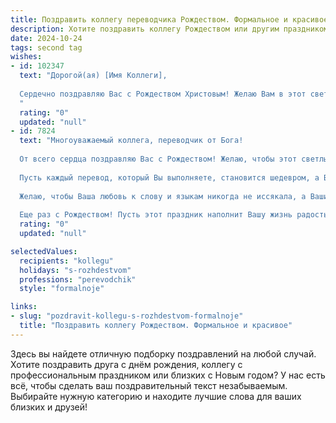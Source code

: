 ```yaml
---
title: Поздравить коллегу переводчика Рождеством. Формальное и красивое
description: Хотите поздравить коллегу Рождеством или другим праздником? Наш ИИ создаст незабываемое поздравление, а вы обязательно выделитесь среди других.  
date: 2024-10-24
tags: second tag
wishes:
- id: 102347
  text: "Дорогой(ая) [Имя Коллеги],
  
  Сердечно поздравляю Вас с Рождеством Христовым! Желаю Вам в этот светлый праздник душевного тепла, мира и благополучия. Пусть Рождественская звезда освещает Ваш путь, а предстоящий год будет полон профессиональных успехов и вдохновения в Вашей важной и ответственной работе переводчика.
  "
  rating: "0"
  updated: "null"
- id: 7824
  text: "Многоуважаемый коллега, переводчик от Бога!
  
  От всего сердца поздравляю Вас с Рождеством! Желаю, чтобы этот светлый праздник принес Вам новые силы, вдохновение и удачу на профессиональном пути.
  
  Пусть каждый перевод, который Вы выполняете, становится шедевром, а Ваши знания и мастерство растут с каждым днем. Пусть переводческие задачи решаются легко и приносят Вам истинное удовольствие.
  
  Желаю, чтобы Ваша любовь к слову и языкам никогда не иссякала, а Ваши переводы служили мостами между культурами и народами.
  
  Еще раз с Рождеством! Пусть этот праздник наполнит Вашу жизнь радостью, миром и благополучием."
  rating: "0"
  updated: "null"

selectedValues:
  recipients: "kollegu"
  holidays: "s-rozhdestvom"
  professions: "perevodchik"
  style: "formalnoje"

links:
- slug: "pozdravit-kollegu-s-rozhdestvom-formalnoje"
  title: "Поздравить коллегу Рождеством. Формальное и красивое"
---
```


Здесь вы найдете отличную подборку поздравлений на любой случай.
Хотите поздравить друга с днём рождения, коллегу с профессиональным праздником или близких с Новым годом? У нас есть всё, чтобы сделать ваш поздравительный текст незабываемым. Выбирайте нужную категорию и находите лучшие слова для ваших близких и друзей!
